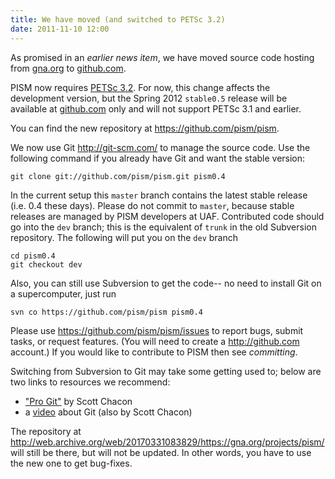 ```yaml
---
title: We have moved (and switched to PETSc 3.2)
date: 2011-11-10 12:00
---
```


As promised in an *earlier news item*, we have moved source code hosting from [gna.org](http://web.archive.org/web/20170505010209/https://mail.gna.org/public/project/2016-11/msg00001.html) to [github.com](https://github.com/pism/pism).

PISM now requires [PETSc 3.2](https://www.mcs.anl.gov/petsc/index.html).
For now, this change affects the development version, but the Spring
2012 `stable0.5` release will be available at
[github.com](https://github.com/pism/pism) only and will not support
PETSc 3.1 and earlier.

You can find the new repository at <https://github.com/pism/pism>.

We now use Git <http://git-scm.com/> to manage the source code. Use the
following command if you already have Git and want the stable version:

    git clone git://github.com/pism/pism.git pism0.4

In the current setup this `master` branch contains the latest stable
release (i.e. 0.4 these days). Please do not commit to `master`,
because stable releases are managed by PISM developers at UAF.
Contributed code should go into the `dev` branch; this is the
equivalent of `trunk` in the old Subversion repository. The
following will put you on the `dev` branch

    cd pism0.4
    git checkout dev

Also, you can still use Subversion to get the code-- no need to install
Git on a supercomputer, just run

    svn co https://github.com/pism/pism pism0.4

Please use <https://github.com/pism/pism/issues> to report bugs, submit
tasks, or request features. (You will need to create a
<http://github.com> account.) If you would like to contribute to PISM
then see *committing*.

Switching from Subversion to Git may take some getting used to; below
are two links to resources we recommend:

* ["Pro Git"](https://git-scm.com/book/en/v2) by Scott Chacon
* a [video](http://www.youtube.com/watch?v=ZDR433b0HJY) about Git (also by Scott Chacon)

The repository at <http://web.archive.org/web/20170331083829/https://gna.org/projects/pism/> will still be there,
but will not be updated. In other words, you have to use the new one to
get bug-fixes.
